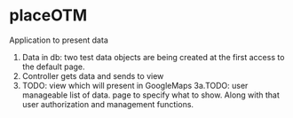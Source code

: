 placeOTM
========

Application to present data

1. Data in db: two test data objects are being created at the first access to the default page.
2. Controller gets data and sends to view
3. TODO: view which will present in GoogleMaps
3a.TODO: user manageable list of data. page to specify what to show. Along with that user authorization and management functions.

